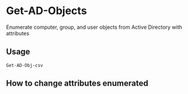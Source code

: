 # Get-AD-Objects
Enumerate computer, group, and user objects from Active Directory with attributes

## Usage
    Get-AD-Obj-csv
  
## How to change attributes enumerated
